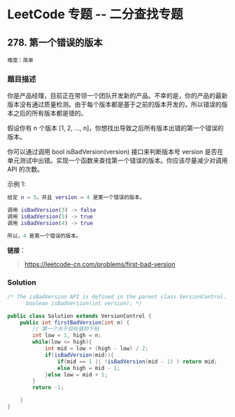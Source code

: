 # LeetCode 专题 -- 二分查找专题

## 278. 第一个错误的版本

`难度：简单`

### 题目描述

你是产品经理，目前正在带领一个团队开发新的产品。不幸的是，你的产品的最新版本没有通过质量检测。由于每个版本都是基于之前的版本开发的，所以错误的版本之后的所有版本都是错的。

假设你有 n 个版本 [1, 2, ..., n]，你想找出导致之后所有版本出错的第一个错误的版本。

你可以通过调用 bool isBadVersion(version) 接口来判断版本号 version 是否在单元测试中出错。实现一个函数来查找第一个错误的版本。你应该尽量减少对调用 API 的次数。

示例 1:

```matlab
给定 n = 5，并且 version = 4 是第一个错误的版本。

调用 isBadVersion(3) -> false
调用 isBadVersion(5) -> true
调用 isBadVersion(4) -> true

所以，4 是第一个错误的版本。
```

**链接**：
> <https://leetcode-cn.com/problems/first-bad-version>

### Solution

```java
/* The isBadVersion API is defined in the parent class VersionControl.
      boolean isBadVersion(int version); */

public class Solution extends VersionControl {
    public int firstBadVersion(int n) {
        // 第一个大于目标值的下标
        int low = 1, high = n;
        while(low <= high){
            int mid = low + (high - low) / 2;
            if(isBadVersion(mid)){
                if(mid == 1 || !isBadVersion(mid - 1) ) return mid;
                else high = mid - 1;
            }else low = mid + 1;
        }
        return -1;

    }
}
```
